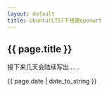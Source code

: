 ```yaml
---
layout: default
title: Ubuntu(LTS)下搭建openwrt
---
```


<h2>{{ page.title }}</h2>
<p>接下来几天会陆续写出......</p>
<p>{{ page.date | date_to_string }}</p>

